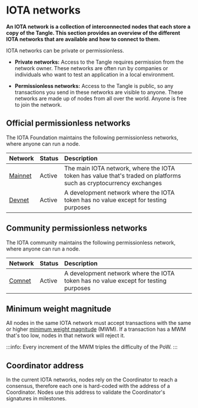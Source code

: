 # IOTA networks

**An IOTA network is a collection of interconnected nodes that each store a copy of the Tangle. This section provides an overview of the different IOTA networks that are available and how to connect to them.**

IOTA networks can be private or permissionless.

- **Private networks:** Access to the Tangle requires permission from the network owner. These networks are often run by companies or individuals who want to test an application in a local environment.

- **Permissionless networks:** Access to the Tangle is public, so any transactions you send in these networks are visible to anyone. These networks are made up of nodes from all over the world. Anyone is free to join the network.

## Official permissionless networks

The IOTA Foundation maintains the following permissionless networks, where anyone can run a node.

|**Network** |**Status**|**Description**|
:-----|:------|:---------|
|[Mainnet](../networks/mainnet.md)|Active|The main IOTA network, where the IOTA token has value that's traded on platforms such as cryptocurrency exchanges|
|[Devnet](../networks/devnet.md)|Active|A development network where the IOTA token has no value except for testing purposes|

## Community permissionless networks

The IOTA community maintains the following permissionless network, where anyone can run a node.

|**Network** |**Status**|**Description**|
:-----|:------|:---------|
|[Comnet](../networks/comnet.md)|Active|A development network where the IOTA token has no value except for testing purposes

## Minimum weight magnitude

All nodes in the same IOTA network must accept transactions with the same or higher [minimum weight magnitude](../references/glossary.md#minimum-weight-magnitude) (MWM). If a transaction has a MWM that's too low, nodes in that network will reject it.

:::info:
Every increment of the MWM triples the difficulty of the PoW.
:::

## Coordinator address

In the current IOTA networks, nodes rely on the Coordinator to reach a consensus, therefore each one is hard-coded with the address of a Coordinator. Nodes use this address to validate the Coordinator's signatures in milestones.